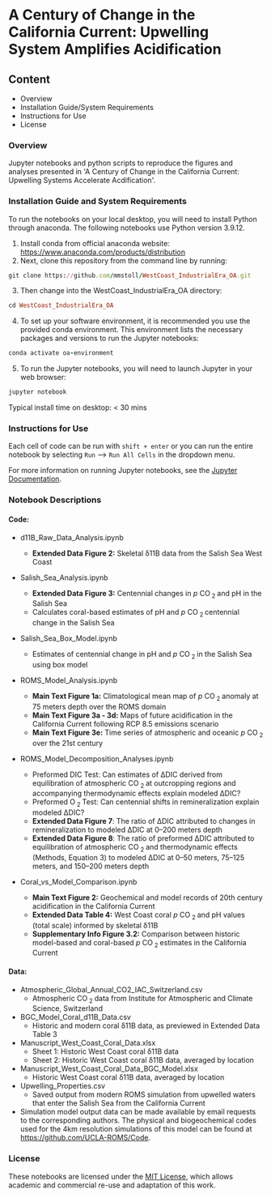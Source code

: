 # A Century of Change in the California Current: Upwelling System Amplifies Acidification

## Content
 - Overview
 - Installation Guide/System Requirements
 - Instructions for Use
 - License

### Overview
Jupyter notebooks and python scripts to reproduce the figures and analyses presented in 'A Century of Change in the California Current: Upwelling Systems Accelerate Acdification'. 

### Installation Guide and System Requirements
To run the notebooks on your local desktop, you will need to install Python through anaconda. The following notebooks use Python version 3.9.12.

1) Install conda from official anaconda website: https://www.anaconda.com/products/distribution
2) Next, clone this repository from the command line by running:
```ruby
git clone https://github.com/mmstoll/WestCoast_IndustrialEra_OA.git
```
3) Then change into the WestCoast_IndustrialEra_OA directory:
```ruby
cd WestCoast_IndustrialEra_OA
```
4) To set up your software environment, it is recommended you use the provided conda environment. This environment lists the necessary packages and versions to run the Jupyter notebooks:
```ruby
conda activate oa-environment
```
5) To run the Jupyter notebooks, you will need to launch Jupyter in your web browser:
```ruby
jupyter notebook
```
Typical install time on desktop: < 30 mins

### Instructions for Use
Each cell of code can be run with ```shift + enter``` or you can run the entire notebook by selecting ```Run``` --> ```Run All Cells``` in the dropdown menu.

For more information on running Jupyter notebooks, see the [Jupyter Documentation](https://docs.jupyter.org/en/latest/).

### Notebook Descriptions
#### **Code:**
 - d11B_Raw_Data_Analysis.ipynb
    - **Extended Data Figure 2:** Skeletal δ11B data from the Salish Sea West Coast
 
 - Salish_Sea_Analysis.ipynb
    - **Extended Data Figure 3:** Centennial changes in _p_ CO<sub> 2 </sub> and pH in the Salish Sea
    - Calculates coral-based estimates of pH and _p_ CO<sub> 2 </sub> centennial change in the Salish Sea 
 
 - Salish_Sea_Box_Model.ipynb
    - Estimates of centennial change in pH and _p_ CO<sub> 2 </sub> in the Salish Sea using box model
 
 - ROMS_Model_Analysis.ipynb
    - **Main Text Figure 1a:** Climatological mean map of _p_ CO<sub> 2 </sub> anomaly at 75 meters depth over the ROMS domain
    - **Main Text Figure 3a - 3d:** Maps of future acidification in the California Current following RCP 8.5 emissions scenario
    - **Main Text Figure 3e:** Time series of atmospheric and oceanic _p_ CO<sub> 2 </sub> over the 21st century
 
 - ROMS_Model_Decomposition_Analyses.ipynb
    - Preformed DIC Test: Can estimates of ΔDIC derived from equilibration of atmospheric CO<sub> 2 </sub> at outcropping regions and accompanying thermodynamic effects explain modeled ΔDIC?
    - Preformed O<sub> 2 </sub> Test: Can centennial shifts in remineralization explain modeled ΔDIC?
    - **Extended Data Figure 7**: The ratio of ∆DIC attributed to changes in remineralization to modeled ∆DIC at 0–200 meters depth 
    - **Extended Data Figure 8**: The ratio of preformed ∆DIC attributed to equilibration of atmospheric CO<sub> 2 </sub> and thermodynamic effects (Methods, Equation 3) to modeled ∆DIC at 0–50 meters, 75–125 meters, and 150–200 meters depth
 
 - Coral_vs_Model_Comparison.ipynb
    - **Main Text Figure 2:** Geochemical and model records of 20th century acidification in the California Current
    - **Extended Data Table 4:** West Coast coral _p_ CO<sub> 2 </sub> and pH values (total scale) informed by skeletal δ11B
    - **Supplementary Info Figure 3.2:** Comparison between historic model-based and coral-based _p_ CO<sub> 2 </sub> estimates in the California Current 
 
#### **Data:**
- Atmospheric_Global_Annual_CO2_IAC_Switzerland.csv
   - Atmospheric CO<sub> 2 </sub> data from Institute for Atmospheric and Climate Science, Switzerland  
- BGC_Model_Coral_d11B_Data.csv
   - Historic and modern coral δ11B data, as previewed in Extended Data Table 3
- Manuscript_West_Coast_Coral_Data.xlsx
   - Sheet 1: Historic West Coast coral δ11B data
   - Sheet 2: Historic West Coast coral δ11B data, averaged by location
- Manuscript_West_Coast_Coral_Data_BGC_Model.xlsx
   - Historic West Coast coral δ11B data, averaged by location
- Upwelling_Properties.csv
   - Saved output from modern ROMS simulation from upwelled waters that enter the Salish Sea from the California Current    
- Simulation model output data can be made available by email requests to the corresponding authors. The physical and biogeochemical codes used for the 4km resolution simulations of this model can be found at https://github.com/UCLA-ROMS/Code.

### License
These notebooks are licensed under the [MIT License](/LICENSE), which allows academic and commercial re-use and adaptation of this work.
